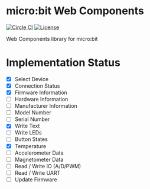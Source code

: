 # micro:bit Web Components

[![Circle CI](https://circleci.com/gh/thegecko/microbit-web-components.svg?style=shield&circle-token=eac64b63d7ab07b21242da11f5e3e8ce83e76140)](https://circleci.com/gh/thegecko/microbit-web-components/)
[![License](https://img.shields.io/badge/License-MIT-blue.svg)](https://spdx.org/licenses/MIT.html)

Web Components library for micro:bit

# Implementation Status

- [x] Select Device
- [x] Connection Status
- [x] Firmware Information
- [ ] Hardware Information
- [ ] Manufacturer Information
- [ ] Model Number
- [ ] Serial Number
- [x] Write Text
- [ ] Write LEDs
- [ ] Button States
- [x] Temperature
- [ ] Accelerometer Data
- [ ] Magnetometer Data
- [ ] Read / Write IO (A/D/PWM)
- [ ] Read / Write UART
- [ ] Update Firmware
